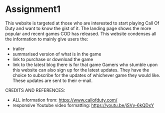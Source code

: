 # Assignment1
This website is targeted at those who are interested to start playing Call Of Duty and want to know the gist of it. The landing page shows the more popular and recent games COD has released.
 This website condenses all the information to mainly give users the:
 - trailer
 - summarised version of what is in the game
 - link to purchase or download the game
 - link to the latest blog there is for that game
Gamers who stumble upon this website can also sign up for the latest updates. They have the choice to subscribe for the updates of whichever game they would like. These updates are sent to their e-mail.

CREDITS AND REFERENCES:<br>
- ALL information from: https://www.callofduty.com/
- responsive Youtube video formatting: https://youtu.be/jSVy-6kQDxY
